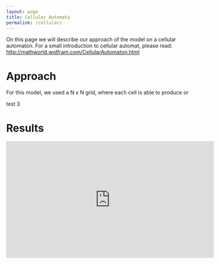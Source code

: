 ```yaml
---
layout: page
title: Cellular Automata
permalink: /cellular/
---
```


On this page we will describe our approach of the model on a cellular automaton. For a small introduction to cellular automat, please read: http://mathworld.wolfram.com/CellularAutomaton.html

# Approach

For this model, we used a N x N grid, where each cell is able to produce or

test 3

# Results


<iframe width="560" height="315" src="https://github.com/WavyV/Complex_System_Simulation/blob/master/CA/CA_animation.mp4?raw=true" frameborder="0" allowfullscreen></iframe>
